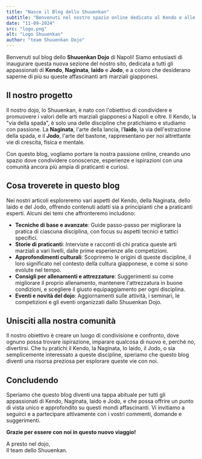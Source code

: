 ```yaml
---
title: "Nasce il Blog dello Shuuenkan"
subtitle: "Benvenuti nel nostro spazio online dedicato al Kendo e alle arti marziali giapponesi"
date: "11-09-2024"
src: "logo.png"
alt: "Logo Shuuenkan"
author: "team Shuuenkan Dojo"
---
```


Benvenuti sul blog dello **Shuuenkan Dojo** di Napoli! Siamo entusiasti di inaugurare questa nuova sezione del nostro sito, dedicata a tutti gli appassionati di **Kendo**, **Naginata**, **Iaido** e **Jodo**, e a coloro che desiderano saperne di più su queste affascinanti arti marziali giapponesi.

## Il nostro progetto

Il nostro dojo, lo Shuuenkan, è nato con l'obiettivo di condividere e promuovere i valori delle arti marziali giapponesi a Napoli e oltre. Il Kendo, la "via della spada", è solo una delle discipline che pratichiamo e studiamo con passione. La **Naginata**, l'arte della lancia, l'**Iaido**, la via dell'estrazione della spada, e il **Jodo**, l'arte del bastone, rappresentano per noi altrettante vie di crescita, fisica e mentale.

Con questo blog, vogliamo portare la nostra passione online, creando uno spazio dove condividere conoscenze, esperienze e ispirazioni con una comunità ancora più ampia di praticanti e curiosi.

## Cosa troverete in questo blog

Nei nostri articoli esploreremo vari aspetti del Kendo, della Naginata, dello Iaido e del Jodo, offrendo contenuti adatti sia a principianti che a praticanti esperti. Alcuni dei temi che affronteremo includono:

- **Tecniche di base e avanzate**: Guide passo-passo per migliorare la pratica di ciascuna disciplina, con focus su aspetti tecnici e tattici specifici.
- **Storie di praticanti**: Interviste e racconti di chi pratica queste arti marziali a vari livelli, dalle prime esperienze alle competizioni.
- **Approfondimenti culturali**: Scopriremo le origini di queste discipline, il loro significato nel contesto della cultura giapponese, e come si sono evolute nel tempo.
- **Consigli per allenamenti e attrezzature**: Suggerimenti su come migliorare il proprio allenamento, mantenere l'attrezzatura in buone condizioni, e scegliere il giusto equipaggiamento per ogni disciplina.
- **Eventi e novità del dojo**: Aggiornamenti sulle attività, i seminari, le competizioni e gli eventi organizzati dallo Shuuenkan Dojo.

## Unisciti alla nostra comunità

Il nostro obiettivo è creare un luogo di condivisione e confronto, dove ognuno possa trovare ispirazione, imparare qualcosa di nuovo e, perché no, divertirsi. Che tu pratichi il Kendo, la Naginata, lo Iaido, il Jodo, o sia semplicemente interessato a queste discipline, speriamo che questo blog diventi una risorsa preziosa per esplorare queste vie con noi.

## Concludendo

Speriamo che questo blog diventi una tappa abituale per tutti gli appassionati di Kendo, Naginata, Iaido e Jodo, e che possa offrire un punto di vista unico e approfondito su questi mondi affascinanti. Vi invitiamo a seguirci e a partecipare attivamente con i vostri commenti, domande e suggerimenti.

**Grazie per essere con noi in questo nuovo viaggio!**

A presto nel dojo,  
Il team dello Shuuenkan.
